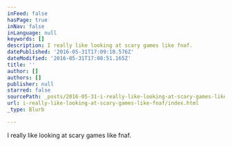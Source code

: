 ```yaml
---
inFeed: false
hasPage: true
inNav: false
inLanguage: null
keywords: []
description: I really like looking at scary games like fnaf.
datePublished: '2016-05-31T17:09:10.576Z'
dateModified: '2016-05-31T17:08:51.165Z'
title: ''
author: []
authors: []
publisher: null
starred: false
sourcePath: _posts/2016-05-31-i-really-like-looking-at-scary-games-like-fnaf.md
url: i-really-like-looking-at-scary-games-like-fnaf/index.html
_type: Blurb

---
```

I really like looking at scary games like fnaf.